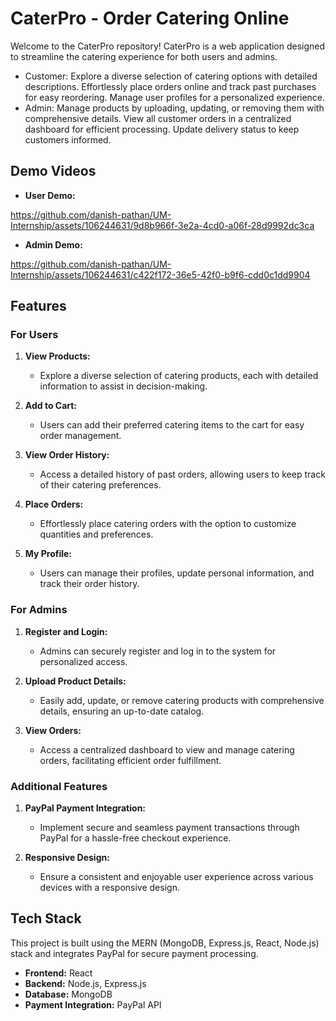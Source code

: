 # CaterPro - Order Catering Online

Welcome to the CaterPro repository! CaterPro is a web application designed to streamline the catering experience for both users and admins. 
- Customer: Explore a diverse selection of catering options with detailed descriptions. Effortlessly place orders online and track past purchases for easy reordering. Manage user profiles for a personalized experience.
- Admin: Manage products by uploading, updating, or removing them with comprehensive details. View all customer orders in a centralized dashboard for efficient processing. Update delivery status to keep customers informed.
## Demo Videos

- **User Demo:**

https://github.com/danish-pathan/UM-Internship/assets/106244631/9d8b966f-3e2a-4cd0-a06f-28d9992dc3ca

- **Admin Demo:** 

https://github.com/danish-pathan/UM-Internship/assets/106244631/c422f172-36e5-42f0-b9f6-cdd0c1dd9904

## Features

### For Users

1. **View Products:**
   - Explore a diverse selection of catering products, each with detailed information to assist in decision-making.

2. **Add to Cart:**
   - Users can add their preferred catering items to the cart for easy order management.

3. **View Order History:**
   - Access a detailed history of past orders, allowing users to keep track of their catering preferences.

4. **Place Orders:**
   - Effortlessly place catering orders with the option to customize quantities and preferences.

5. **My Profile:**
   - Users can manage their profiles, update personal information, and track their order history.

### For Admins

1. **Register and Login:**
   - Admins can securely register and log in to the system for personalized access.

2. **Upload Product Details:**
   - Easily add, update, or remove catering products with comprehensive details, ensuring an up-to-date catalog.

3. **View Orders:**
   - Access a centralized dashboard to view and manage catering orders, facilitating efficient order fulfillment.

### Additional Features

1. **PayPal Payment Integration:**
   - Implement secure and seamless payment transactions through PayPal for a hassle-free checkout experience.

2. **Responsive Design:**
   - Ensure a consistent and enjoyable user experience across various devices with a responsive design.

## Tech Stack

This project is built using the MERN (MongoDB, Express.js, React, Node.js) stack and integrates PayPal for secure payment processing.

- **Frontend:** React
- **Backend:** Node.js, Express.js
- **Database:** MongoDB
- **Payment Integration:** PayPal API

